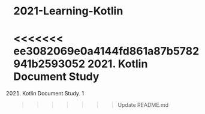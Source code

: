 # 2021-Learning-Kotlin
<<<<<<< ee3082069e0a4144fd861a87b5782941b2593052
2021. Kotlin Document Study
=======
2021. Kotlin Document Study.
1
>>>>>>> Update README.md
